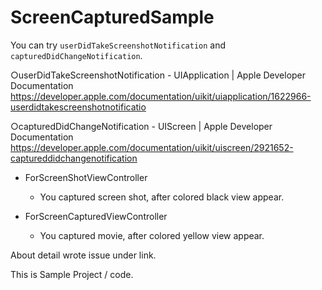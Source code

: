 # ScreenCapturedSample
You can try `userDidTakeScreenshotNotification` and `capturedDidChangeNotification`.

○userDidTakeScreenshotNotification - UIApplication | Apple Developer
Documentation https://developer.apple.com/documentation/uikit/uiapplication/1622966-userdidtakescreenshotnotificatio

○capturedDidChangeNotification - UIScreen | Apple Developer Documentation
https://developer.apple.com/documentation/uikit/uiscreen/2921652-captureddidchangenotification

- ForScreenShotViewController
    - You captured screen shot, after colored black view appear.

- ForScreenCapturedViewController
    - You captured movie, after colored yellow view appear.

About detail wrote issue under link.


This is Sample Project / code.
